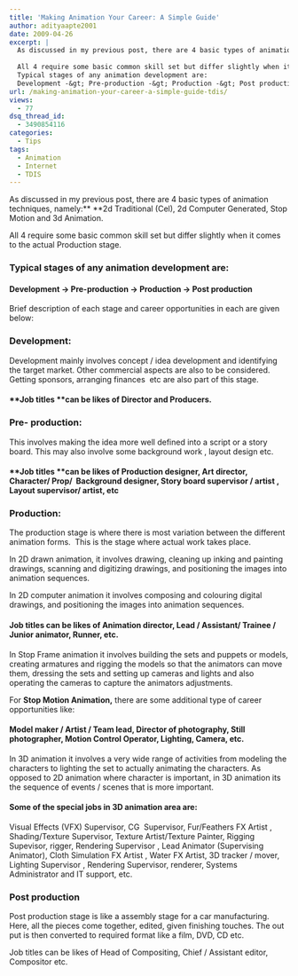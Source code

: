 ```yaml
---
title: 'Making Animation Your Career: A Simple Guide'
author: adityaapte2001
date: 2009-04-26
excerpt: |
  As discussed in my previous post, there are 4 basic types of animation techniques, namely: 2d Traditional (Cel), 2d Computer Generated, Stop Motion and 3d Animation.
  
  All 4 require some basic common skill set but differ slightly when it comes to the actual Production stage.
  Typical stages of any animation development are:
  Development -&gt; Pre-production -&gt; Production -&gt; Post production
url: /making-animation-your-career-a-simple-guide-tdis/
views:
  - 77
dsq_thread_id:
  - 3490854116
categories:
  - Tips
tags:
  - Animation
  - Internet
  - TDIS
---
```

As discussed in my previous post, there are 4 basic types of animation techniques, namely:** **2d Traditional (Cel), 2d Computer Generated, Stop Motion and 3d Animation.

All 4 require some basic common skill set but differ slightly when it comes to the actual Production stage.

### Typical stages of any animation development are:

#### **Development -> Pre-production -> Production -> Post production**

Brief description of each stage and career opportunities in each are given below:

### Development:

Development mainly involves concept / idea development and identifying the target market. Other commercial aspects are also to be considered. Getting sponsors, arranging finances  etc are also part of this stage.

#### **Job titles **can be likes of Director and Producers.

### Pre- production:

This involves making the idea more well defined into a script or a story board. This may also involve some background work , layout design etc.

#### **Job titles **can be likes of Production designer, Art director, Character/ Prop/  Background designer, Story board supervisor / artist , Layout supervisor/ artist, etc

### Production:

The production stage is where there is most variation between the different animation forms.  This is the stage where actual work takes place.

In 2D drawn animation, it involves drawing, cleaning up inking and painting drawings, scanning and digitizing drawings, and positioning the images into animation sequences.

In 2D computer animation it involves composing and colouring digital drawings, and positioning the images into animation sequences.

#### Job titles can be likes of Animation director, Lead / Assistant/ Trainee / Junior animator, Runner, etc.

In Stop Frame animation it involves building the sets and puppets or models, creating armatures and rigging the models so that the animators can move them, dressing the sets and setting up cameras and lights and also operating the cameras to capture the animators adjustments.

For **Stop Motion Animation,** there are some additional type of career opportunities like:

#### Model maker / Artist / Team lead, Director of photography, Still photographer, Motion Control Operator, Lighting, Camera, etc.

In 3D animation it involves a very wide range of activities from modeling the characters to lighting the set to actually animating the characters. As opposed to 2D animation where character is important, in 3D animation its the sequence of events / scenes that is more important.

#### Some of the special jobs in 3D animation area are:

Visual Effects (VFX) Supervisor, CG  Supervisor, Fur/Feathers FX Artist , Shading/Texture Supervisor, Texture Artist/Texture Painter, Rigging Supevisor, rigger, Rendering Supervisor , Lead Animator (Supervising Animator), Cloth Simulation FX Artist , Water FX Artist, 3D tracker / mover, Lighting Supervisor , Rendering Supervisor, renderer, Systems Administrator and IT support, etc.

### Post production

Post production stage is like a assembly stage for a car manufacturing. Here, all the pieces come together, edited, given finishing touches. The out put is then converted to required format like a film, DVD, CD etc.

Job titles can be likes of Head of Compositing, Chief / Assistant editor, Compositor etc.
